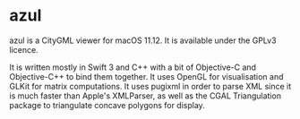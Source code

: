 # azul

azul is a CityGML viewer for macOS 11.12. It is available under the GPLv3 licence.

It is written mostly in Swift 3 and C++ with a bit of Objective-C and Objective-C++ to bind them together. It uses OpenGL for visualisation and GLKit for matrix computations. It uses pugixml in order to parse XML since it is much faster than Apple's XMLParser, as well as the CGAL Triangulation package to triangulate concave polygons for display.
